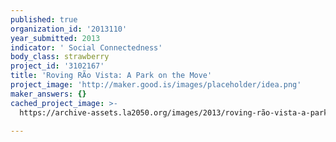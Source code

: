 ```yaml
---
published: true
organization_id: '2013110'
year_submitted: 2013
indicator: ' Social Connectedness'
body_class: strawberry
project_id: '3102167'
title: 'Roving RÃ­o Vista: A Park on the Move'
project_image: 'http://maker.good.is/images/placeholder/idea.png'
maker_answers: {}
cached_project_image: >-
  https://archive-assets.la2050.org/images/2013/roving-rã­o-vista-a-park-on-the-move/maker.good.is/images/placeholder/idea.png

---
```


